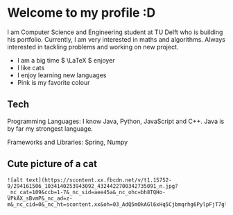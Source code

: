 # Welcome to my profile :D

I am Computer Science and Engineering student at TU Delft who is building his portfolio. Currently, I am very interested in maths and algorithms.
Always interested in tackling problems and working on new project.
- I am a big time $ \LaTeX $ enjoyer
- I like cats
- I enjoy learning new languages
- Pink is my favorite colour


## Tech

Programming Languages: I know Java, Python, JavaScript and C++. Java is by far my strongest language.

Frameworks and Libraries: Spring, Numpy


## Cute picture of a cat

	![alt text](https://scontent.xx.fbcdn.net/v/t1.15752-9/294161506_1034140253943092_4324422700342735091_n.jpg?_nc_cat=109&ccb=1-7&_nc_sid=aee45a&_nc_ohc=bh8TQHo-VPkAX_sBvmP&_nc_ad=z-m&_nc_cid=0&_nc_ht=scontent.xx&oh=03_AdQ5mOkAGl6xHq5Cjbmqrhg6PylpFjT7gl4RP7WvZOe8Wg&oe=64CF762A)



